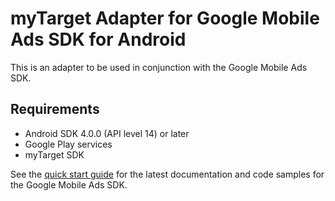 # myTarget Adapter for Google Mobile Ads SDK for Android

This is an adapter to be used in conjunction with the Google Mobile Ads SDK.

## Requirements
- Android SDK 4.0.0 (API level 14) or later
- Google Play services
- myTarget SDK

See the
[quick start guide](https://developers.google.com/admob/android/quick-start)
for the latest documentation and code samples for the Google Mobile Ads SDK.
